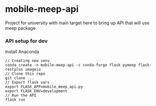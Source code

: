 # mobile-meep-api
 Project for university with main target here to bring up API that will use meep package

### API setup for dev

 Install Anaconda
 ```
 // Creating new venv
 conda create -n mobile-meep-api -c conda-forge flask pymeep flask-restplus imageio
 // Clone this repo
 git clone ...
 // Export flask vars
 export FLASK_APP=mobile_meep_api.py
 export FLASK_ENV=development
 // Run the API
 flask run
```
